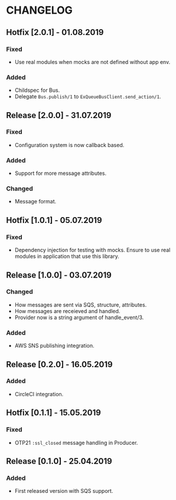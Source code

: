 CHANGELOG
=========

## Hotfix [2.0.1] - 01.08.2019
### Fixed
- Use real modules when mocks are not defined without app env.

### Added
- Childspec for Bus.
- Delegate `Bus.publish/1` to `ExQueueBusClient.send_action/1`.

## Release [2.0.0] - 31.07.2019
### Fixed
- Configuration system is now callback based.
### Added
- Support for more message attributes.
### Changed
- Message format.

## Hotfix [1.0.1] - 05.07.2019
### Fixed
- Dependency injection for testing with mocks. Ensure to
  use real modules in application that use this library.

## Release [1.0.0] - 03.07.2019
### Changed
- How messages are sent via SQS, structure, attributes.
- How messages are receieved and handled.
- Provider now is a string argument of handle_event/3.
### Added
- AWS SNS publishing integration.

## Release [0.2.0] - 16.05.2019
### Added
- CircleCI integration.

## Hotfix [0.1.1] - 15.05.2019
### Fixed
- OTP21 `:ssl_closed` message handling in Producer.

## Release [0.1.0] - 25.04.2019
### Added
- First released version with SQS support.
